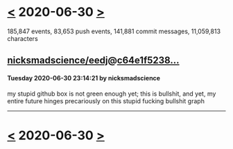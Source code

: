 # [<](2020-06-29.md) 2020-06-30 [>](2020-07-01.md)

185,847 events, 83,653 push events, 141,881 commit messages, 11,059,813 characters


## [nicksmadscience/eedj](https://github.com/nicksmadscience/eedj)@[c64e1f5238...](https://github.com/nicksmadscience/eedj/commit/c64e1f52382c87b3b25f121ad20a060ab6d36551)
#### Tuesday 2020-06-30 23:14:21 by nicksmadscience

my stupid github box is not green enough yet; this is bullshit, and yet, my entire future hinges precariously on this stupid fucking bullshit graph

---

# [<](2020-06-29.md) 2020-06-30 [>](2020-07-01.md)

